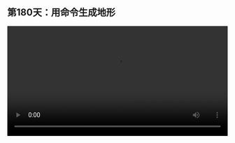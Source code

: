 ## 第180天：用命令生成地形

<video width="100%" controls controlslist="nodownload nofullscreen noremoteplayback" disablePictureInPicture>
  <source src="https://api.keepwork.com/ts-storage/siteFiles/20263/raw#1622795787563session180 用命令生成地形.webm" type="video/webm">
  <source src="https://api.keepwork.com/ts-storage/siteFiles/20264/raw#1622795802042session180 用命令生成地形_small.mp4" type="video/mp4" />
   
  你的浏览器不支持播放
</video>
<style>
video::-webkit-media-controls-fullscreen-button {
    display: none;
}
</style>

### 字幕

我们在创建世界时可以选择初始地形，例如超平坦、随机地形等等。
这里给大家介绍一个命令叫做**terraingen**，也就是**生成地形**。
它的第一个参数表示**地形的类型**，
比如flat代表超平坦，
nature代表随机地形。
有些地形还可以附带一个**seed种子参数，后面跟着一个数字。
只要这个数字不同，生成的随机地形也是不同的。**
后面的参数代表你要**生成地形的原点和半径**。
**波浪线代表当前人物所在的位置。**
我们可以复制这一行。
将1234作为种子随机数来生成地形，半径为8。
可以看到，我们在场景中生成了这样的一块地形。
我们来到另一个位置，再次运行这个命令，以当前人物的位置再次生成随机地形。
我们看，刚刚的两个随机地形就连接起来了。
我们重启一下世界，可以换一个随机数，
比如我们将1234这个随机数改为一个日期，比如20160810，半径改为16。
运行一下，我们看，又生成了一个不一样的自然地貌。
通过这种方式，你可以快速地将场景中的一部分变成随机地形。

### 动手练习
